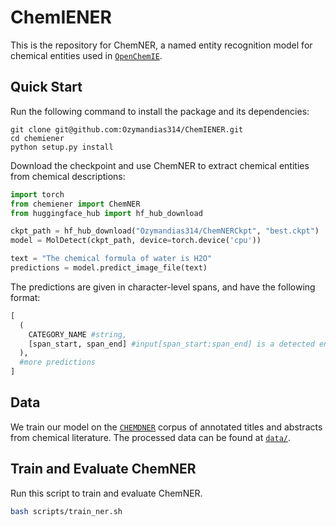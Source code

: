 # ChemIENER
This is the repository for ChemNER, a named entity recognition model for chemical entities used in [`OpenChemIE`](mit.openchemie.info).

## Quick Start
Run the following command to install the package and its dependencies:
```
git clone git@github.com:Ozymandias314/ChemIENER.git
cd chemiener
python setup.py install
```

Download the checkpoint and use ChemNER to extract chemical entities from chemical descriptions:

```python 
import torch
from chemiener import ChemNER
from huggingface_hub import hf_hub_download

ckpt_path = hf_hub_download("Ozymandias314/ChemNERCkpt", "best.ckpt")
model = MolDetect(ckpt_path, device=torch.device('cpu'))

text = "The chemical formula of water is H2O"
predictions = model.predict_image_file(text)
```
The predictions are given in character-level spans, and have the following format:
```python
[
  (
    CATEGORY_NAME #string,
    [span_start, span_end] #input[span_start:span_end] is a detected entity of category CATEGORY_NAME
  ),
  #more predictions
]
```

## Data
We train our model on the [`CHEMDNER`](https://jcheminf.biomedcentral.com/articles/10.1186/1758-2946-7-S1-S2) corpus of annotated titles and abstracts from chemical literature. The processed
data can be found at [`data/`](data).

## Train and Evaluate ChemNER
Run this script to train and evaluate ChemNER.
```bash
bash scripts/train_ner.sh
```



